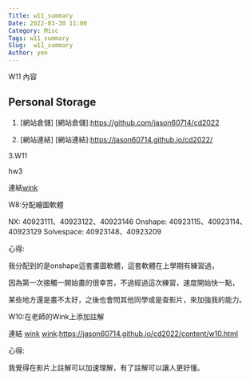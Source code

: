 ```yaml
---
Title: w11_summary
Date: 2022-03-30 11:00
Category: Misc
Tags: w11_summary
Slug:  w11_summary
Author: yen
---
```


W11 內容

<!-- PELICAN_END_SUMMARY -->
Personal Storage
----
1. [網站倉儲]
[網站倉儲]:https://github.com/jason60714/cd2022

2. [網站連結]
[網站連結]:https://jason60714.github.io/cd2022/

3.W11

hw3

連結[wink]

[wink]:https://jason60714.github.io/cd2022/content/HW3.html

W8:分配繪圖軟體

NX: 40923111、40923122、40923146
Onshape: 40923115、40923114、40923129
Solvespace: 40923148、40923209

心得:

我分配到的是onshape這套畫圖軟體，這套軟體在上學期有練習過，

因為第一次接觸一開始畫的很幸苦，不過經過這次練習，速度開始快一點，

某些地方還是畫不太好，之後也會問其他同學或是查影片，來加強我的能力。

W10:在老師的Wink上添加註解

連結 [wink]
[wink]:https://jason60714.github.io/cd2022/content/w10.html

心得:

我覺得在影片上註解可以加速理解，有了註解可以讓人更好懂。


